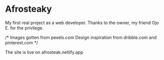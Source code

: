 # Afrosteaky

My first real project as a web developer. Thanks to the owner, my friend Ojo E. for the privilege. 


/* 
   Images gotten from pexels.com
   Design inspiration from dribble.com and pinterest.com
*/

The site is live on afrosteak.netlify.app

